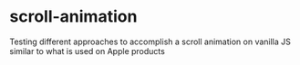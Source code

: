 # scroll-animation
Testing different approaches to accomplish a scroll animation on vanilla JS similar to what is used on Apple products
